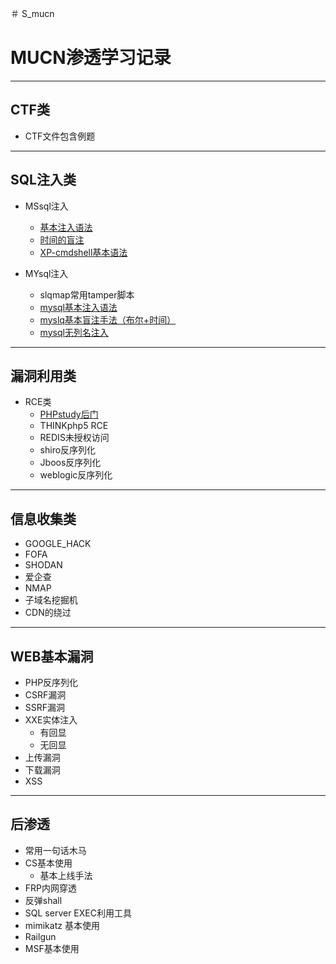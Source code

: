 ＃ S_mucn
# MUCN渗透学习记录

--------------------

## CTF类
+ CTF文件包含例题

--------------------

## SQL注入类

+ MSsql注入
   + [基本注入语法](https://github.com/mulcl/S_mucn/blob/main/SQL_injection/mssql.md)
   + [时间的盲注](https://github.com/mulcl/S_mucn/blob/main/SQL_injection/mssql_time.md)
   + [XP-cmdshell基本语法](https://github.com/mulcl/S_mucn/blob/main/SQL_injection/xp_cmdshell.md)
   
+ MYsql注入
   + slqmap常用tamper脚本
   + [mysql基本注入语法](https://github.com/mulcl/S_mucn/blob/main/SQL_injection/MYSQL.md)
   + [myslq基本盲注手法（布尔+时间）](https://github.com/mulcl/S_mucn/blob/main/SQL_injection/MYSQL%E7%9B%B2%E6%B3%A8.md)
   + [mysql无列名注入](https://github.com/mulcl/S_mucn/blob/main/SQL_injection/%E6%97%A0%E5%88%97%E5%90%8D%E6%B3%A8%E5%85%A5.md)
   
--------------------

## 漏洞利用类

+ RCE类
   + [PHPstudy后门](https://github.com/mulcl/S_mucn/blob/main/RCE/phpstudy.md)
   + THINKphp5 RCE
   + REDIS未授权访问
   + shiro反序列化
   + Jboos反序列化
   + weblogic反序列化

--------------------

## 信息收集类
+ GOOGLE_HACK
+ FOFA
+ SHODAN
+ 爱企查
+ NMAP
+ 子域名挖掘机
+ CDN的绕过

--------------------

## WEB基本漏洞

+ PHP反序列化
+ CSRF漏洞
+ SSRF漏洞
+ XXE实体注入
   + 有回显
   + 无回显
+ 上传漏洞
+ 下载漏洞
+ XSS

--------------------

## 后渗透

+ 常用一句话木马
+ CS基本使用
   + 基本上线手法
+ FRP内网穿透
+ 反弹shall
+ SQL server EXEC利用工具
+ mimikatz 基本使用
+ Railgun
+ MSF基本使用
